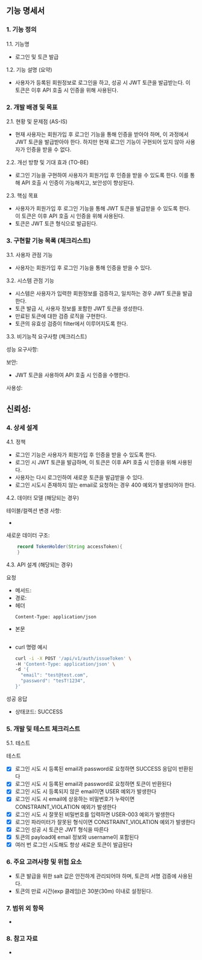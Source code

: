 ## 기능 명세서
### 1. 기능 정의

1.1. 기능명

- 로그인 및 토큰 발급

1.2. 기능 설명 (요약)

- 사용자가 등록된 회원정보로 로그인을 하고, 성공 시 JWT 토큰을 발급받는다. 이 토큰은 이후 API 호출 시 인증을 위해 사용된다.


### 2. 개발 배경 및 목표

2.1. 현황 및 문제점 (AS-IS)

- 현재 사용자는 회원가입 후 로그인 기능을 통해 인증을 받아야 하며, 이 과정에서 JWT 토큰을 발급받아야 한다. 하지만 현재 로그인 기능이 구현되어 있지 않아 사용자가 인증을 받을 수 없다.

2.2. 개선 방향 및 기대 효과 (TO-BE)

- 로그인 기능을 구현하여 사용자가 회원가입 후 인증을 받을 수 있도록 한다. 이를 통해 API 호출 시 인증이 가능해지고, 보안성이 향상된다.

2.3. 핵심 목표

- 사용자가 회원가입 후 로그인 기능을 통해 JWT 토큰을 발급받을 수 있도록 한다. 이 토큰은 이후 API 호출 시 인증을 위해 사용된다.
- 토큰은 JWT 토큰 형식으로 발급된다.

### 3. 구현할 기능 목록 (체크리스트)

3.1. 사용자 관점 기능

- 사용자는 회원가입 후 로그인 기능을 통해 인증을 받을 수 있다.

3.2. 시스템 관점 기능

- 시스템은 사용자가 입력한 회원정보를 검증하고, 일치하는 경우 JWT 토큰을 발급한다.
- 토큰 발급 시, 사용자 정보를 포함한 JWT 토큰을 생성한다.
- 만료된 토큰에 대한 검증 로직을 구현한다.
- 토큰의 유효성 검증이 filter에서 이루어지도록 한다.


3.3. 비기능적 요구사항 (체크리스트)

성능 요구사항:

보안:
- JWT 토큰을 사용하여 API 호출 시 인증을 수행한다.

사용성:

신뢰성:
- 

### 4. 상세 설계

4.1. 정책

- 로그인 기능은 사용자가 회원가입 후 인증을 받을 수 있도록 한다.
- 로그인 시 JWT 토큰을 발급하며, 이 토큰은 이후 API 호출 시 인증을 위해 사용된다.
- 사용자는 다시 로그인하여 새로운 토큰을 발급받을 수 있다.
- 로그인 시도시 존재하지 않는 email로 요청하는 경우 400 예외가 발생되어야 한다.





4.2. 데이터 모델 (해당되는 경우)

테이블/컬렉션 변경 사항:

- 

새로운 데이터 구조:

```java
    record TokenHolder(String accessToken){
    }
```

4.3. API 설계 (해당되는 경우)


요청
- 메서드:
- 경로:
- 헤더
  ```
  Content-Type: application/json
  ```
- 본문
  ```
  
  ```
- curl 명령 예시
  ```bash
  curl -i -X POST '/api/v1/auth/issueToken' \
  -H 'Content-Type: application/json' \
  -d '{
    "email": "test@test.com",
    "password": "tesT!1234",
  }'
  ```

성공 응답
- 상태코드: SUCCESS


### 5. 개발 및 테스트 체크리스트

5.1. 테스트


테스트
- [x] 로그인 시도 시 등록된 email과 password로 요청하면 SUCCESS 응답이 반환된다
- [x] 로그인 시도 시 등록된 email과 password로 요청하면 토큰이 반환된다
- [x] 로그인 시도 시 등록되지 않은 email이면 USER 예외가 발생한다
- [x] 로그인 시도 시 email에 상응하는 비밀번호가 누락이면 CONSTRAINT_VIOLATION 예외가 발생한다
- [x] 로그인 시도 시 잘못된 비밀번호를 입력하면 USER-003 예외가 발생한다
- [x] 로그인 파라미터가 잘못된 형식이면 CONSTRAINT_VIOLATION 예외가 발생한다
- [x] 로그인 성공 시 토큰은 JWT 형식을 따른다
- [x] 토큰의 payload에 email 정보와 username이 포함된다
- [x] 여러 번 로그인 시도해도 항상 새로운 토큰이 발급된다

### 6. 주요 고려사항 및 위험 요소

- 토큰 발급을 위한 salt 값은 안전하게 관리되어야 하며, 토큰의 서명 검증에 사용된다.
- 토큰의 만료 시간(exp 클레임)은 30분(30m) 이내로 설정된다.

### 7. 범위 외 항목

-

### 8. 참고 자료

- 
